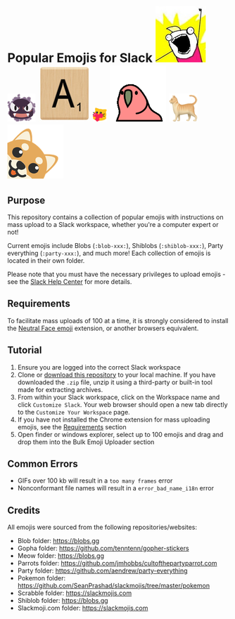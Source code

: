 # Popular Emojis for Slack ![](./examples/all-the-things.jpg) ![](./examples/blob-pkmn-ghastly.png) ![](./examples/l-a.jpg) ![](./examples/meow-love.png) ![](./examples/parrot-reverse.gif) ![](./examples/party-cat2.png) ![](./examples/shiblob-photo.png)

## Purpose

This repository contains a collection of popular emojis with instructions on
mass upload to a Slack workspace, whether you're a computer expert or not!

Current emojis include Blobs (`:blob-xxx:`), Shiblobs (`:shiblob-xxx:`), Party
everything (`:party-xxx:`), and much more! Each collection of emojis is located
in their own folder.

Please note that you must have the necessary privileges to upload emojis - see
the [Slack Help
Center](https://slack.com/intl/en-ca/help/articles/206870177-add-custom-emoji)
for more details.

## Requirements

To facilitate mass uploads of 100 at a time, it is strongly considered to install the
[Neutral Face
emoji](https://chrome.google.com/webstore/detail/neutral-face-emoji-tools/anchoacphlfbdomdlomnbbfhcmcdmjej)
extension, or another browsers equivalent.

## Tutorial

1. Ensure you are logged into the correct Slack workspace
1. Clone or [download this
   repository](https://github.com/SeanPrashad/slackmojis/archive/master.zip) to
   your local machine. If you have downloaded the `.zip` file, unzip it using a
   third-party or built-in tool made for extracting archives.
1. From within your Slack workspace, click on the Workspace name and
   click `Customize Slack`. Your web browser should open a new tab directly to
   the `Customize Your Workspace` page.
1. If you have not installed the Chrome extension for mass uploading emojis, see
   the [Requirements](#requirements) section
1. Open finder or windows explorer, select up to 100 emojis and drag and drop
   them into the Bulk Emoji Uploader section

## Common Errors

- GIFs over 100 kb will result in a `too many frames` error
- Nonconformant file names will result in a `error_bad_name_i18n` error

## Credits

All emojis were sourced from the following repositories/websites:

- Blob folder: https://blobs.gg
- Gopha folder: https://github.com/tenntenn/gopher-stickers
- Meow folder: https://blobs.gg
- Parrots folder: https://github.com/jmhobbs/cultofthepartyparrot.com
- Party folder: https://github.com/aendrew/party-everything
- Pokemon folder: https://github.com/SeanPrashad/slackmojis/tree/master/pokemon
- Scrabble folder: https://slackmojis.com
- Shiblob folder: https://blobs.gg
- Slackmoji.com folder: https://slackmojis.com
